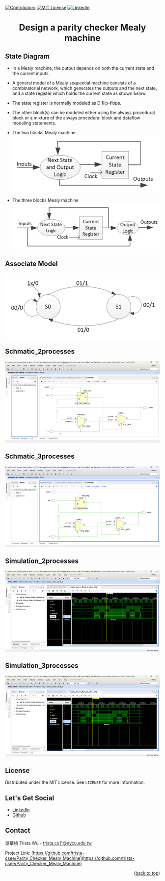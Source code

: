<a name="readme-top"></a>
<!-- PROJECT SHIELDS -->
[![Contributors][contributors-shield]]()
[![MIT License][license-shield]][license-url]
[![LinkedIn][linkedin-shield]][linkedin-url]

<!-- PROJECT Name --> 
<h1 align="center">Design a parity checker Mealy machine</h1>

<!--  State Diagram -->
## State Diagram
* In a Mealy machine, the output depends on both the current state and the current inputs.
* A general model of a Mealy sequential machine consists of a combinatorial network, which generates the outputs and the next state, and a state register which holds the current state as shown below.
* The state register is normally modeled as D flip-flops.
* The other block(s) can be modeled either using the always procedural block or a mixture of the always procedural block and dataflow modeling statements.

* The two blocks Mealy machine
![image](https://github.com/trista-csee/Parity_Checker_Mealy_Machine/blob/main/two%20blocks%20Mealy%20machine.png)

* The three blocks Mealy machine
![image](https://github.com/trista-csee/Parity_Checker_Mealy_Machine/blob/main/three%20blocks%20Mealy%20machine.png)

<!--  Associate Model -->
## Associate Model
![image](https://github.com/trista-csee/Parity_Checker_Mealy_Machine/blob/main/state%20diagram.png)

<!-- Schmatic -->
## Schmatic_2processes
![image](https://github.com/trista-csee/Parity_Checker_Mealy_Machine/blob/main/Schmatic_2processes.png)

## Schmatic_3processes
![image](https://github.com/trista-csee/Parity_Checker_Mealy_Machine/blob/main/Schmatic_3processes.png)

<!-- Simulation -->
## Simulation_2processes
![image](https://github.com/trista-csee/Parity_Checker_Mealy_Machine/blob/main/Simulation_2processes.png)

## Simulation_3processes
![image](https://github.com/trista-csee/Parity_Checker_Mealy_Machine/blob/main/Simulation_3processes.png)

<!-- LICENSE -->
## License
Distributed under the MIT License. See `LICENSE` for more information.

<!-- LET'S GET SOCIAL -->
## Let's Get Social
* [LinkedIn](https://www.linkedin.com/in/%E8%8F%AF%E6%A5%A8-%E5%90%B3-363252241/)
* [Github](https://github.com/trista-csee)

<!-- CONTACT -->
## Contact
吳華楨 Trista Wu - trista.cs11@nycu.edu.tw

Project Link: [https://github.com/trista-csee/Parity_Checker_Mealy_Machine](https://github.com/trista-csee/Parity_Checker_Mealy_Machine)

<p align="right">(<a href="#readme-top">back to top</a>)</p>

<!-- MARKDOWN LINKS & IMAGES -->
[contributors-shield]: https://img.shields.io/badge/contributors-1-orange.svg?style=flat-square
[license-shield]: https://img.shields.io/badge/license-MIT-blue.svg?style=flat-square
[license-url]: https://choosealicense.com/licenses/mit
[linkedin-shield]: https://img.shields.io/badge/-LinkedIn-black.svg?style=flat-square&logo=linkedin&colorB=555
[linkedin-url]: https://www.linkedin.com/in/hua-chen-wu-363252241/
[product-screenshot]: ./images/projects/portfolio.jpg
